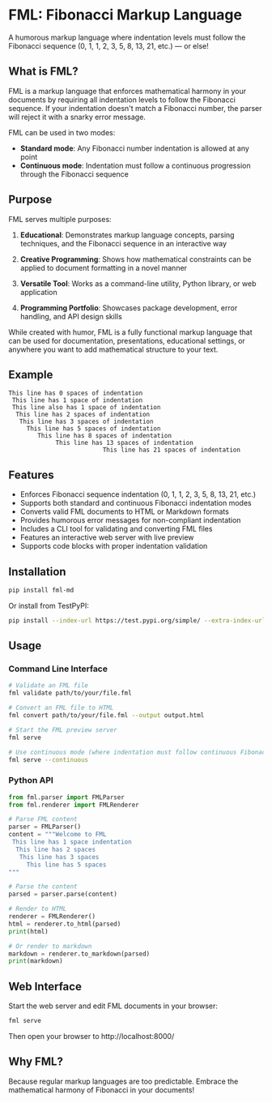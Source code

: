 # FML: Fibonacci Markup Language

A humorous markup language where indentation levels must follow the Fibonacci sequence (0, 1, 1, 2, 3, 5, 8, 13, 21, etc.) — or else!

## What is FML?

FML is a markup language that enforces mathematical harmony in your documents by requiring all indentation levels to follow the Fibonacci sequence. If your indentation doesn't match a Fibonacci number, the parser will reject it with a snarky error message.

FML can be used in two modes:
- **Standard mode**: Any Fibonacci number indentation is allowed at any point
- **Continuous mode**: Indentation must follow a continuous progression through the Fibonacci sequence

## Purpose

FML serves multiple purposes:

1. **Educational**: Demonstrates markup language concepts, parsing techniques, and the Fibonacci sequence in an interactive way

2. **Creative Programming**: Shows how mathematical constraints can be applied to document formatting in a novel manner

3. **Versatile Tool**: Works as a command-line utility, Python library, or web application

4. **Programming Portfolio**: Showcases package development, error handling, and API design skills

While created with humor, FML is a fully functional markup language that can be used for documentation, presentations, educational settings, or anywhere you want to add mathematical structure to your text.

## Example

```fml
This line has 0 spaces of indentation
 This line has 1 space of indentation
 This line also has 1 space of indentation
  This line has 2 spaces of indentation
   This line has 3 spaces of indentation
     This line has 5 spaces of indentation
        This line has 8 spaces of indentation
             This line has 13 spaces of indentation
                          This line has 21 spaces of indentation
```

## Features

- Enforces Fibonacci sequence indentation (0, 1, 1, 2, 3, 5, 8, 13, 21, etc.)
- Supports both standard and continuous Fibonacci indentation modes
- Converts valid FML documents to HTML or Markdown formats
- Provides humorous error messages for non-compliant indentation
- Includes a CLI tool for validating and converting FML files
- Features an interactive web server with live preview
- Supports code blocks with proper indentation validation

## Installation

```bash
pip install fml-md
```

Or install from TestPyPI:

```bash
pip install --index-url https://test.pypi.org/simple/ --extra-index-url https://pypi.org/simple/ fml-md
```

## Usage

### Command Line Interface

```bash
# Validate an FML file
fml validate path/to/your/file.fml

# Convert an FML file to HTML
fml convert path/to/your/file.fml --output output.html

# Start the FML preview server
fml serve

# Use continuous mode (where indentation must follow continuous Fibonacci rules)
fml serve --continuous
```

### Python API

```python
from fml.parser import FMLParser
from fml.renderer import FMLRenderer

# Parse FML content
parser = FMLParser()
content = """Welcome to FML
 This line has 1 space indentation
  This line has 2 spaces
   This line has 3 spaces
     This line has 5 spaces
"""

# Parse the content
parsed = parser.parse(content)

# Render to HTML
renderer = FMLRenderer()
html = renderer.to_html(parsed)
print(html)

# Or render to markdown
markdown = renderer.to_markdown(parsed)
print(markdown)
```

## Web Interface

Start the web server and edit FML documents in your browser:

```bash
fml serve
```

Then open your browser to http://localhost:8000/

## Why FML?

Because regular markup languages are too predictable. Embrace the mathematical harmony of Fibonacci in your documents!
